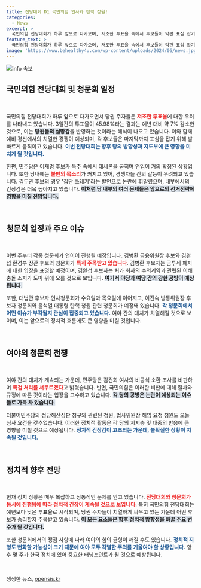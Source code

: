 ```yaml
---
title: 전당대회 D1 국민의힘 인사와 탄핵 청원!
categories:
  - News
excerpt: >
  국민의힘 전당대회가 하루 앞으로 다가오며, 저조한 투표율 속에서 후보들이 막판 표심 잡기에 나섰습니다. 민주당은 이재명 후보의 독주가 이어지고 있는 가운데, 청문회도 활발히 진행되어 여야 대치가 심화되고 있습니다. 클릭하세요!
feature_text: >
  국민의힘 전당대회가 하루 앞으로 다가오며, 저조한 투표율 속에서 후보들이 막판 표심 잡기에 나섰습니다. 민주당은 이재명 후보의 독주가 이어지고 있는 가운데, 청문회도 활발히 진행되어 여야 대치가 심화되고 있습니다. 클릭하세요!
image: 'https://www.behealthy4u.com/wp-content/uploads/2024/06/news.jpg'
---
```


<p><img src="https://www.behealthy4u.com/wp-content/uploads/2024/06/news.jpg" alt="info 속보" /></p>

<h2 data-ke-size="size26">국민의힘 전당대회 및 청문회 일정</h2>

<p data-ke-size="size16">&nbsp;</p>

<p>국민의힘 전당대회가 하루 앞으로 다가오면서 당권 주자들은 <b><span style="color: #ee2323;">저조한 투표율</span></b>에 대한 우려를 나타내고 있습니다. 3일간의 투표율이 45.98%라는 결과는 예년 대비 약 7% 감소한 것으로, 이는 <b><span style="background-color: #21538527;">당원들의 실망감</span></b>을 반영하는 것이라는 해석이 나오고 있습니다. 이와 함께 예비 경선에서의 치열한 경쟁이 예상되며, 각 후보들은 마지막까지 표심을 잡기 위해 발 빠르게 움직이고 있습니다. <b><span style="color: #1a5490;">이번 전당대회는 향후 당의 방향성과 지도부에 큰 영향을 미치게 될 것입니다.</span></b></p>

<p>한편, 민주당은 이재명 후보가 독주 속에서 대세론을 굳히며 연임이 거의 확정된 상황입니다. 또한 당내에는 <b><span style="color: #ee2323;">불만의 목소리</span></b>가 커지고 있어, 경쟁자들 간의 갈등이 우려되고 있습니다. 김두관 후보의 경우 '집단 쓰레기'라는 발언으로 논란에 휘말렸으며, 내부에서의 긴장감은 더욱 높아지고 있습니다. <b><span style="background-color: #21538527;">이처럼 당 내부의 여러 문제들은 앞으로의 선거전략에 영향을 미칠 전망입니다.</span></b></p>

<p data-ke-size="size16">&nbsp;</p>

<h2 data-ke-size="size26">청문회 일정과 주요 이슈</h2>

<p data-ke-size="size16">&nbsp;</p>

<p>이번 주부터 각종 청문회가 연이어 진행될 예정입니다. 김병환 금융위원장 후보와 김완섭 환경부 장관 후보의 청문회가 <b><span style="color: #ee2323;">특히 주목받고 있습니다</span></b>. 김병환 후보자는 금투세 폐지에 대한 입장을 표명할 예정이며, 김완섭 후보자는 처가 회사의 수의계약과 관련된 이해 충돌 소지가 도마 위에 오를 것으로 보입니다. <b><span style="background-color: #21538527;">여기서 야당과 여당 간의 강한 공방이 예상됩니다.</span></b></p>

<p>또한, 대법관 후보자 인사청문회가 수요일과 목요일에 이어지고, 이진숙 방통위원장 후보자 청문회와 윤석열 대통령 탄핵 청원 관련 청문회가 예정돼 있습니다. <b><span style="color: #1a5490;">각 청문회에서 어떤 이슈가 부각될지 관심이 집중되고 있습니다.</span></b> 여야 간의 대치가 치열해질 것으로 보이며, 이는 앞으로의 정치적 흐름에도 큰 영향을 미칠 것입니다.</p>

<p data-ke-size="size16">&nbsp;</p>

<h2 data-ke-size="size26">여야의 청문회 전쟁</h2>

<p data-ke-size="size16">&nbsp;</p>

<p>여야 간의 대치가 계속되는 가운데, 민주당은 김건희 여사의 비공식 소환 조사를 비판하며 <b><span style="color: #ee2323;">특검 처리를 서두르겠다</span></b>고 밝혔습니다. 반면, 국민의힘은 이러한 비판에 대해 절차와 규정에 따른 것이라는 입장을 고수하고 있습니다. <b><span style="background-color: #21538527;">각 당의 공방은 논란이 예상되는 이슈들로 가득 차 있습니다.</span></b></p>

<p>더불어민주당의 정당해산심판 청구와 관련된 청원, 법사위원장 해임 요청 청원도 오늘 심사 요건을 갖추었습니다. 이러한 정치적 활동은 각 당의 지지층 및 대중의 반응에 큰 영향을 미칠 것으로 예상됩니다. <b><span style="color: #1a5490;">정치적 긴장감이 고조되는 가운데, 불확실한 상황이 지속될 것입니다.</span></b></p>

<p data-ke-size="size16">&nbsp;</p>

<h2 data-ke-size="size26">정치적 향후 전망</h2>

<p data-ke-size="size16">&nbsp;</p>

<p>현재 정치 상황은 매우 복잡하고 상통적인 문제를 안고 있습니다. <b><span style="color: #ee2323;">전당대회와 청문회가 동시에 진행됨에 따라 정치적 긴장이 계속될 것으로 보입니다</span></b>. 특히 국민의힘 전당대회는 예년보다 낮은 투표율로 시작되며, 당권 주자들이 치열하게 싸우고 있는 가운데 어떤 후보가 승리할지 주목받고 있습니다. <b><span style="background-color: #21538527;">이 모든 요소들은 향후 정치적 방향성을 바꿀 주요 변수가 될 것입니다.</span></b></p>

<p>또한 청문회에서의 쟁점 사항에 따라 여야의 힘의 균형이 깨질 수도 있습니다. <b><span style="color: #1a5490;">정치적 지형도 변화할 가능성이 크기 때문에 여야 모두 각별한 주의를 기울여야 할 상황입니다.</span></b> 향후 몇 주가 한국 정치에 있어 중요한 터닝포인트가 될 것으로 예상됩니다.</p>

<p data-ke-size="size16">&nbsp;</p>
생생한 뉴스, <a href="https://opensis.kr" rel="dofollow">opensis.kr</a>


